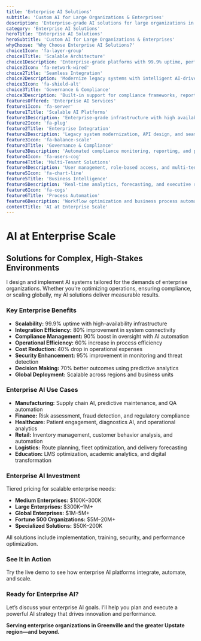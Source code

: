 ```yaml
---
title: 'Enterprise AI Solutions'
subtitle: 'Custom AI for Large Organizations & Enterprises'
description: 'Enterprise-grade AI solutions for large organizations in the Upstate region. From secure chatbot development to advanced workflow automation, I help enterprises leverage AI for efficiency, compliance, and innovation.'
category: 'Enterprise AI Solutions'
heroTitle: 'Enterprise AI Solutions'
heroSubtitle: 'Custom AI for Large Organizations & Enterprises'
whyChoose: 'Why Choose Enterprise AI Solutions?'
choice1Icon: 'fa-layer-group'
choice1Title: 'Scalable Architecture'
choice1Description: 'Enterprise-grade platforms with 99.9% uptime, performance optimization, and cloud scalability'
choice2Icon: 'fa-network-wired'
choice2Title: 'Seamless Integration'
choice2Description: 'Modernize legacy systems with intelligent AI-driven integration and APIs'
choice3Icon: 'fa-shield-alt'
choice3Title: 'Governance & Compliance'
choice3Description: 'Built-in support for compliance frameworks, reporting, and secure data governance'
featuresOffered: 'Enterprise AI Services'
feature1Icon: 'fa-server'
feature1Title: 'Scalable AI Platforms'
feature1Description: 'Enterprise-grade infrastructure with high availability and optimized performance'
feature2Icon: 'fa-plug'
feature2Title: 'Enterprise Integration'
feature2Description: 'Legacy system modernization, API design, and seamless data exchange'
feature3Icon: 'fa-balance-scale'
feature3Title: 'Governance & Compliance'
feature3Description: 'Automated compliance monitoring, reporting, and policy enforcement'
feature4Icon: 'fa-users-cog'
feature4Title: 'Multi-Tenant Solutions'
feature4Description: 'User management, role-based access, and multi-tenant architecture support'
feature5Icon: 'fa-chart-line'
feature5Title: 'Business Intelligence'
feature5Description: 'Real-time analytics, forecasting, and executive reporting'
feature6Icon: 'fa-cogs'
feature6Title: 'Process Automation'
feature6Description: 'Workflow optimization and business process automation at scale'
contentTitle: 'AI at Enterprise Scale'
---
```


# AI at Enterprise Scale

## Solutions for Complex, High-Stakes Environments

I design and implement AI systems tailored for the demands of enterprise organizations. Whether you’re optimizing operations, ensuring compliance, or scaling globally, my AI solutions deliver measurable results.

### Key Enterprise Benefits

- **Scalability:** 99.9% uptime with high-availability infrastructure
- **Integration Efficiency:** 80% improvement in system connectivity
- **Compliance Management:** 90% boost in oversight with AI automation
- **Operational Efficiency:** 60% increase in process efficiency
- **Cost Reduction:** 40% drop in operational expenses
- **Security Enhancement:** 95% improvement in monitoring and threat detection
- **Decision Making:** 70% better outcomes using predictive analytics
- **Global Deployment:** Scalable across regions and business units

### Enterprise AI Use Cases

- **Manufacturing:** Supply chain AI, predictive maintenance, and QA automation
- **Finance:** Risk assessment, fraud detection, and regulatory compliance
- **Healthcare:** Patient engagement, diagnostics AI, and operational analytics
- **Retail:** Inventory management, customer behavior analysis, and automation
- **Logistics:** Route planning, fleet optimization, and delivery forecasting
- **Education:** LMS optimization, academic analytics, and digital transformation

### Enterprise AI Investment

Tiered pricing for scalable enterprise needs:

- **Medium Enterprises:** $100K–300K
- **Large Enterprises:** $300K–1M+
- **Global Enterprises:** $1M–5M+
- **Fortune 500 Organizations:** $5M–20M+
- **Specialized Solutions:** $50K–200K

All solutions include implementation, training, security, and performance optimization.

### See It in Action

Try the live demo to see how enterprise AI platforms integrate, automate, and scale.

### Ready for Enterprise AI?

Let’s discuss your enterprise AI goals. I’ll help you plan and execute a powerful AI strategy that drives innovation and performance.

**Serving enterprise organizations in Greenville and the greater Upstate region—and beyond.**
